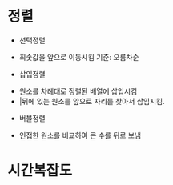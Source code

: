 # 정렬
* 선택정렬
- 최솟값을 앞으로 이동시킴 기준: 오름차순

* 삽입정렬
- 원소를 차례대로 정렬된 배열에 삽입시킴
- |뒤에 있는 원소를 앞으로 자리를 찾아서 삽입시킴.

* 버블정렬
- 인접한 원소를 비교하여 큰 수를 뒤로 보냄 


# 시간복잡도
